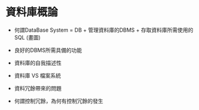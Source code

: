 # 資料庫概論

- 何謂DataBase System = DB + 管理資料庫的DBMS + 存取資料庫所需使用的SQL (畫圖)

- 良好的DBMS所需具備的功能

- 資料庫的自我描述性

- 資料庫 VS 檔案系統

- 資料冗餘帶來的問題

- 何謂控制冗餘，為何有控制冗餘的發生